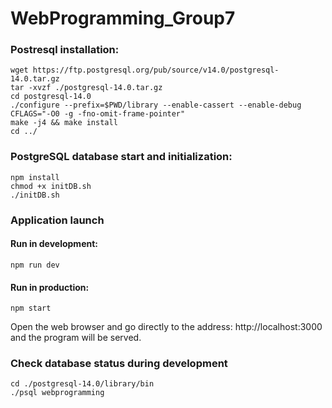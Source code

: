 # WebProgramming_Group7

### Postresql installation:
```
wget https://ftp.postgresql.org/pub/source/v14.0/postgresql-14.0.tar.gz
tar -xvzf ./postgresql-14.0.tar.gz
cd postgresql-14.0
./configure --prefix=$PWD/library --enable-cassert --enable-debug CFLAGS="-O0 -g -fno-omit-frame-pointer"
make -j4 && make install
cd ../
```

### PostgreSQL database start and initialization:
```
npm install
chmod +x initDB.sh
./initDB.sh
```

### Application launch
#### Run in development:
```
npm run dev
```

#### Run in production:
```
npm start
```
Open the web browser and go directly to the address: http://localhost:3000 and the program will be served.

### Check database status during development

``` 
cd ./postgresql-14.0/library/bin
./psql webprogramming
```

